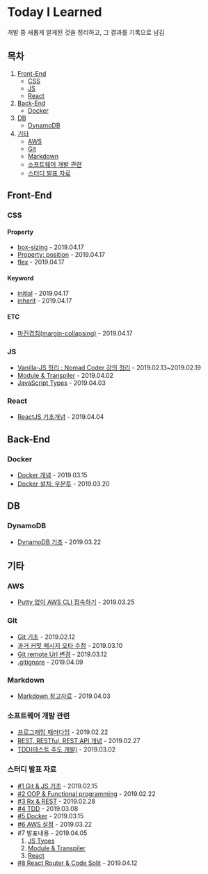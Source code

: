 # Today I Learned

개발 중 새롭게 알게된 것을 정리하고, 그 결과를 기록으로 남김

## 목차

1. [Front-End](#Front-End)
   - [CSS](#CSS)
   - [JS](#JS)
   - [React](#React)
2. [Back-End](#Back-End)
   - [Docker](#Docker)
3. [DB](#DB)
   - [DynamoDB](#DynamoDB)
4. [기타](#기타)
   - [AWS](#AWS)
   - [Git](#Git)
   - [Markdown](#Markdown)
   - [소프트웨어 개발 관련](#소프트웨어-개발-관련)
   - [스터디 발표 자료](#스터디-발표-자료)

## Front-End

### CSS

#### Property

- [box-sizing](./CSS/Property_box-sizing.md) - 2019.04.17
- [Property: position](./CSS/Property_position.md) - 2019.04.17
- [flex](./CSS/flex.md) - 2019.04.17

#### Keyword

- [initial](./CSS/Keyword_initial.md) - 2019.04.17
- [inherit](./CSS/Keyword_inherit.md) - 2019.04.17

#### ETC

- [마진겹침(margin-collapsing)](./CSS/margin_collapsing.md) - 2019.04.17

### JS

- [Vanilla-JS 정리 : Nomad Coder 강의 정리](./js/vanillajs.md) - 2019.02.13~2019.02.19
- [Module & Transpiler](./js/Module&Transpiler.md) - 2019.04.02
- [JavaScript Types](./js/js_Types.md) - 2019.04.03

### React

- [ReactJS 기초개념](./React/ReactJS_WS.md) - 2019.04.04

## Back-End

### Docker

- [Docker 개념](./docker/docker_basic.md) - 2019.03.15
- [Docker 설치: 우분투](./docker/docker_install.md) - 2019.03.20

## DB

### DynamoDB

- [DynamoDB 기초](./aws-DynamoDB/DynamoDB_basic.md) - 2019.03.22

## 기타

### AWS

- [Putty 없이 AWS CLI 접속하기](./aws/not_use_putty.md) - 2019.03.25

### Git

- [Git 기초](./git/git_basic.md) - 2019.02.12
- [과거 커밋 메시지 오타 수정](./git/git_edit_commit_message.md) - 2019.03.10
- [Git remote Url 변경](./git/git_change_remoteUrl.md) - 2019.03.12
- [.gitignore](./git/git_ignore.md) - 2019.04.09

### Markdown

- [Markdown 참고자료](./markdown/Markdown_참고자료.md) - 2019.04.03

### 소프트웨어 개발 관련

- [프로그래밍 패러다임](./Software_development/Programming_Paradigms.md) - 2019.02.22
- [REST, RESTful, REST API 개념](./Software_development/RESTAPI.md) - 2019.02.27
- [TDD(테스트 주도 개발)](./Software_development/TDD.md) - 2019.03.02

### 스터디 발표 자료

- [#1 Git & JS 기초](https://docs.google.com/presentation/d/1OWNY15Z-0dpxEg93CCyosPcU7DLvAyUE71KO8amji90/edit?usp=sharing) - 2019.02.15
- [#2 OOP & Functional programming](https://docs.google.com/presentation/d/1uh0rrbVksJTHuuGtwCLijbpQIcspbKk5P7nV8dezVVg/edit?usp=sharing) - 2019.02.22
- [#3 Rx & REST](https://docs.google.com/presentation/d/1m1ZbWvHiRUnSsXsCNPb3bnPcgATBlAx9YRvaG1j0aOw/edit?usp=sharing) - 2019.02.28
- [#4 TDD](https://docs.google.com/presentation/d/1Wb4nAYMA5QjJBWe9Oi_iofSI0mdzJgqZBYtlHJxzzcI/edit?usp=sharing) - 2019.03.08
- [#5 Docker](https://docs.google.com/presentation/d/1bzpcls-5RAxmEIe6IvH04GFB_jHvWT5eGXeFiOjcn_Y/edit?usp=sharing) - 2019.03.15
- [#6 AWS 설정](https://docs.google.com/presentation/d/1-yq5N_0ZM69lOBnr5koXF1lL81Ab31NwLE20KiqEP18/edit?usp=sharing) - 2019.03.22
- #7 발표내용 - 2019.04.05
  1. [JS Types](./js/js_Types.md)
  2. [Module & Transpiler](./js/Module&Transpiler.md)
  3. [React](./React/ReactJS.md)
- [#8 React Router & Code Split](./React/Router&CodeSplit.md) - 2019.04.12
